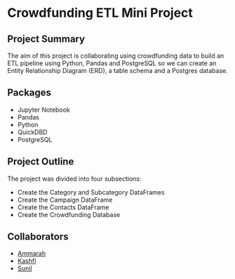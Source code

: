 # Crowdfunding ETL Mini Project

## Project Summary
The aim of this project is collaborating using crowdfunding data to build an ETL pipeline using Python, Pandas and PostgreSQL so we can create an Entity Relationship Diagram (ERD), a table schema and a Postgres database.

## Packages
* Jupyter Notebook
* Pandas
* Python
* QuickDBD
* PostgreSQL

## Project Outline
The project was divided into four subsections:
* Create the Category and Subcategory DataFrames
* Create the Campaign DataFrame
* Create the Contacts DataFrame
* Create the Crowdfunding Database

## Collaborators
* [Ammarah](/https://github.com/Amarah010)
* [Kashfi](/https://github.com/kashfi-khalid)
* [Sunil](/https://github.com/SunilMalhi)
